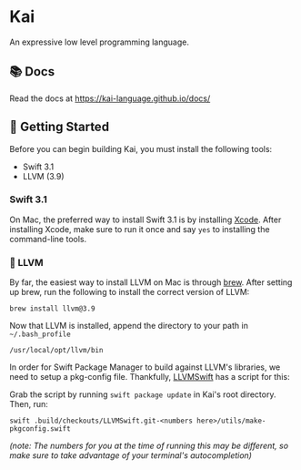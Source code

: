# Kai
An expressive low level programming language.

## 📚 Docs
Read the docs at https://kai-language.github.io/docs/

## 🚀 Getting Started 
Before you can begin building Kai, you must install the following tools: 

* Swift 3.1
* LLVM (3.9)

### Swift 3.1
On Mac, the preferred way to install Swift 3.1 is by installing [Xcode](https://developer.apple.com/xcode/). After installing Xcode, make sure to run it once and say `yes` to installing the command-line tools. 

### 🐉 LLVM 
By far, the easiest way to install LLVM on Mac is through [brew](https://brew.sh). After setting up brew, run the following to install the correct version of LLVM:
```
brew install llvm@3.9
```

Now that LLVM is installed, append the directory to your path in `~/.bash_profile`

```
/usr/local/opt/llvm/bin
``` 

In order for Swift Package Manager to build against LLVM's libraries, we need to setup a pkg-config file. Thankfully, [LLVMSwift](https://github.com/trill-lang/LLVMSwift_) has a script for this:

Grab the script by running `swift package update` in Kai's root directory. Then, run: 
```
swift .build/checkouts/LLVMSwift.git-<numbers here>/utils/make-pkgconfig.swift
```
_(note: The numbers for you at the time of running this may be different, so make sure to take advantage of your terminal's autocompletion)_
